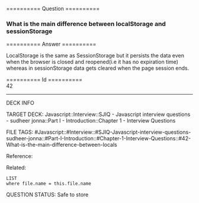 ========== Question ==========  

### What is the main difference between localStorage and sessionStorage  

========== Answer ==========  

LocalStorage is the same as SessionStorage but it persists the data even when the browser is closed and reopened(i.e it has no expiration time) whereas in sessionStorage data gets cleared when the page session ends.

========== Id ==========  
42

---

DECK INFO

TARGET DECK: Javascript::Interview::SJIQ - Javascript interview questions - sudheer jonna::Part I - Introduction::Chapter 1 - Interview Questions

FILE TAGS: #Javascript::#Interview::#SJIQ-Javascript-interview-questions-sudheer-jonna::#Part-I-Introduction::#Chapter-1-Interview-Questions::#42-What-is-the-main-difference-between-locals

Reference:

Related:

```dataview
LIST
where file.name = this.file.name
```

QUESTION STATUS: Safe to store
